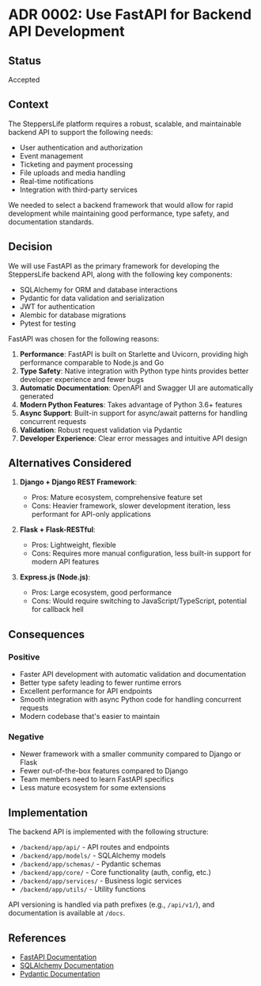 # ADR 0002: Use FastAPI for Backend API Development

## Status
Accepted

## Context
The SteppersLife platform requires a robust, scalable, and maintainable backend API to support the following needs:
- User authentication and authorization
- Event management
- Ticketing and payment processing
- File uploads and media handling
- Real-time notifications
- Integration with third-party services

We needed to select a backend framework that would allow for rapid development while maintaining good performance, type safety, and documentation standards.

## Decision
We will use FastAPI as the primary framework for developing the SteppersLife backend API, along with the following key components:
- SQLAlchemy for ORM and database interactions
- Pydantic for data validation and serialization
- JWT for authentication
- Alembic for database migrations
- Pytest for testing

FastAPI was chosen for the following reasons:
1. **Performance**: FastAPI is built on Starlette and Uvicorn, providing high performance comparable to Node.js and Go
2. **Type Safety**: Native integration with Python type hints provides better developer experience and fewer bugs
3. **Automatic Documentation**: OpenAPI and Swagger UI are automatically generated
4. **Modern Python Features**: Takes advantage of Python 3.6+ features
5. **Async Support**: Built-in support for async/await patterns for handling concurrent requests
6. **Validation**: Robust request validation via Pydantic
7. **Developer Experience**: Clear error messages and intuitive API design

## Alternatives Considered
1. **Django + Django REST Framework**:
   - Pros: Mature ecosystem, comprehensive feature set
   - Cons: Heavier framework, slower development iteration, less performant for API-only applications

2. **Flask + Flask-RESTful**:
   - Pros: Lightweight, flexible
   - Cons: Requires more manual configuration, less built-in support for modern API features

3. **Express.js (Node.js)**:
   - Pros: Large ecosystem, good performance
   - Cons: Would require switching to JavaScript/TypeScript, potential for callback hell

## Consequences
### Positive
- Faster API development with automatic validation and documentation
- Better type safety leading to fewer runtime errors
- Excellent performance for API endpoints
- Smooth integration with async Python code for handling concurrent requests
- Modern codebase that's easier to maintain

### Negative
- Newer framework with a smaller community compared to Django or Flask
- Fewer out-of-the-box features compared to Django
- Team members need to learn FastAPI specifics
- Less mature ecosystem for some extensions

## Implementation
The backend API is implemented with the following structure:
- `/backend/app/api/` - API routes and endpoints
- `/backend/app/models/` - SQLAlchemy models
- `/backend/app/schemas/` - Pydantic schemas
- `/backend/app/core/` - Core functionality (auth, config, etc.)
- `/backend/app/services/` - Business logic services
- `/backend/app/utils/` - Utility functions

API versioning is handled via path prefixes (e.g., `/api/v1/`), and documentation is available at `/docs`.

## References
- [FastAPI Documentation](https://fastapi.tiangolo.com/)
- [SQLAlchemy Documentation](https://docs.sqlalchemy.org/)
- [Pydantic Documentation](https://pydantic-docs.helpmanual.io/) 